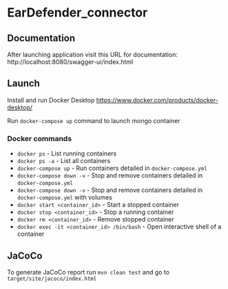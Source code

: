 # EarDefender_connector

## Documentation

After launching application visit this URL for documentation:
http://localhost:8080/swagger-ui/index.html

## Launch

Install and run Docker Desktop
https://www.docker.com/products/docker-desktop/

Run `docker-compose up` command to launch mongo container

### Docker commands

- `docker ps` - List running containers
- `docker ps -a` - List all containers
- `docker-compose up` - Run containers detailed in `docker-compose.yml`
- `docker-compose down -v` - Stop and remove containers detailed in `docker-compose.yml`
- `docker-compose down -v` - Stop and remove containers detailed in `docker-compose.yml` with volumes
- `docker start <container_id>` - Start a stopped container
- `docker stop <container_id>` - Stop a running container
- `docker rm <container_id>` - Remove stopped container
- `docker exec -it <container_id> /bin/bash` - Open interactive shell of a container

## JaCoCo

To generate JaCoCo report run `mvn clean test` and go to `target/site/jacoco/index.html`